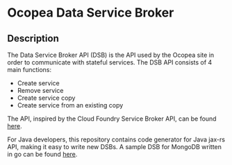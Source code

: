 # Ocopea Data Service Broker

## Description

The Data Service Broker API (DSB) is the API used by the Ocopea site in order to communicate with stateful services.
The DSB API consists of 4 main functions:

- Create service
- Remove service
- Create service copy
- Create service from an existing copy

The API, inspired by the Cloud Foundry Service Broker API, can be found 
[here](https://github.com/ocopea/orcs/blob/master/dsb/dsb-web-api/src/main/resources/swagger.yaml).

For Java developers, this repository contains code generator for Java jax-rs API, making it easy to write new DSBs.
A sample DSB for MongoDB written in go can be found 
[here](https://github.com/ocopea/k8s-mongodsb).
